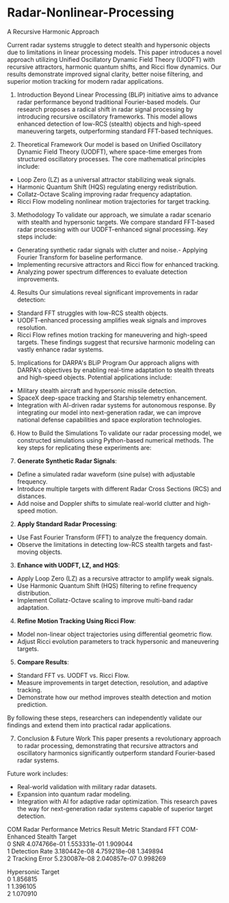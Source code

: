 # Radar-Nonlinear-Processing
A Recursive Harmonic Approach

Current radar systems struggle to detect stealth and hypersonic objects due to limitations in linear
processing models. This paper introduces a novel approach utilizing Unified Oscillatory Dynamic
Field Theory (UODFT) with recursive attractors, harmonic quantum shifts, and Ricci flow dynamics.
Our results demonstrate improved signal clarity, better noise filtering, and superior motion tracking
for modern radar applications.

1. Introduction
Beyond Linear Processing (BLiP) initiative aims to advance radar performance beyond
traditional Fourier-based models. Our research proposes a radical shift in radar signal processing by
introducing recursive oscillatory frameworks. This model allows enhanced detection of low-RCS
(stealth) objects and high-speed maneuvering targets, outperforming standard FFT-based
techniques.

2. Theoretical Framework
Our model is based on Unified Oscillatory Dynamic Field Theory (UODFT), where space-time
emerges from structured oscillatory processes. The core mathematical principles include:
- Loop Zero (LZ) as a universal attractor stabilizing weak signals.
- Harmonic Quantum Shift (HQS) regulating energy redistribution.
- Collatz-Octave Scaling improving radar frequency adaptation.
- Ricci Flow modeling nonlinear motion trajectories for target tracking.
  
3. Methodology
To validate our approach, we simulate a radar scenario with stealth and hypersonic targets. We
compare standard FFT-based radar processing with our UODFT-enhanced signal processing. Key
steps include:
- Generating synthetic radar signals with clutter and noise.- Applying Fourier Transform for baseline performance.
- Implementing recursive attractors and Ricci flow for enhanced tracking.
- Analyzing power spectrum differences to evaluate detection improvements.
  
4. Results
Our simulations reveal significant improvements in radar detection:
- Standard FFT struggles with low-RCS stealth objects.
- UODFT-enhanced processing amplifies weak signals and improves resolution.
- Ricci Flow refines motion tracking for maneuvering and high-speed targets.
These findings suggest that recursive harmonic modeling can vastly enhance radar systems.

5. Implications for DARPA's BLiP Program
Our approach aligns with DARPA's objectives by enabling real-time adaptation to stealth threats and
high-speed objects. Potential applications include:
- Military stealth aircraft and hypersonic missile detection.
- SpaceX deep-space tracking and Starship telemetry enhancement.
- Integration with AI-driven radar systems for autonomous response.
By integrating our model into next-generation radar, we can improve national defense capabilities
and space exploration technologies.

6. How to Build the Simulations
To validate our radar processing model, we constructed simulations using Python-based numerical
methods. The key steps for replicating these experiments are:

1. **Generate Synthetic Radar Signals**:
- Define a simulated radar waveform (sine pulse) with adjustable frequency.
- Introduce multiple targets with different Radar Cross Sections (RCS) and distances.
- Add noise and Doppler shifts to simulate real-world clutter and high-speed motion.
2. **Apply Standard Radar Processing**:
- Use Fast Fourier Transform (FFT) to analyze the frequency domain.
- Observe the limitations in detecting low-RCS stealth targets and fast-moving objects.
3. **Enhance with UODFT, LZ, and HQS**:
- Apply Loop Zero (LZ) as a recursive attractor to amplify weak signals.
- Use Harmonic Quantum Shift (HQS) filtering to refine frequency distribution.
- Implement Collatz-Octave scaling to improve multi-band radar adaptation.
4. **Refine Motion Tracking Using Ricci Flow**:
- Model non-linear object trajectories using differential geometric flow.
- Adjust Ricci evolution parameters to track hypersonic and maneuvering targets.
5. **Compare Results**:
- Standard FFT vs. UODFT vs. Ricci Flow.
- Measure improvements in target detection, resolution, and adaptive tracking.
- Demonstrate how our method improves stealth detection and motion prediction.
  
By following these steps, researchers can independently validate our findings and extend them into
practical radar applications.

7. Conclusion & Future Work
This paper presents a revolutionary approach to radar processing, demonstrating that recursive
attractors and oscillatory harmonics significantly outperform standard Fourier-based radar systems.

Future work includes:
- Real-world validation with military radar datasets.
- Expansion into quantum radar modeling.
- Integration with AI for adaptive radar optimization.
This research paves the way for next-generation radar systems capable of superior target detection.

COM Radar Performance Metrics
Result
           Metric  Standard FFT  COM-Enhanced  Stealth Target  \
0             SNR  4.074766e-01  1.553331e-01        1.909044   
1  Detection Rate  3.180442e-08  4.759218e-08        1.349894   
2  Tracking Error  5.230087e-08  2.040857e-07        0.998269   

   Hypersonic Target  
0           1.856815  
1           1.396105  
2           1.070910  


